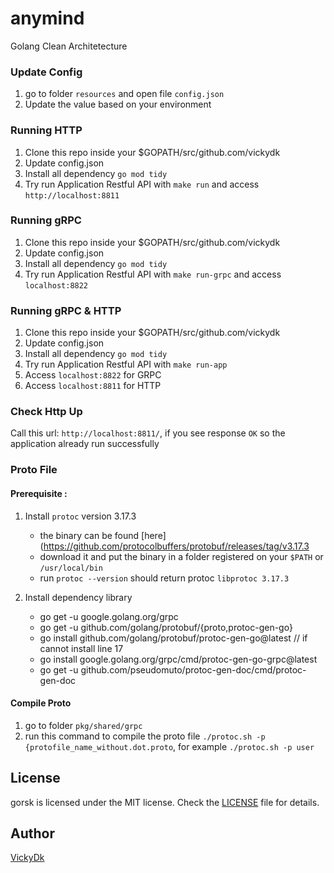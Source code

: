 # anymind
Golang Clean Architetecture

### Update Config

1. go to folder `resources` and open file `config.json`
2. Update the value based on your environment

### Running HTTP

1. Clone this repo inside your $GOPATH/src/github.com/vickydk
2. Update config.json
3. Install all dependency `go mod tidy`
4. Try run Application Restful API with `make run` and access `http://localhost:8811`

### Running gRPC

1. Clone this repo inside your $GOPATH/src/github.com/vickydk
2. Update config.json
3. Install all dependency `go mod tidy`
4. Try run Application Restful API with `make run-grpc` and access `localhost:8822`

### Running gRPC & HTTP

1. Clone this repo inside your $GOPATH/src/github.com/vickydk
2. Update config.json
3. Install all dependency `go mod tidy`
4. Try run Application Restful API with `make run-app` 
5. Access `localhost:8822` for GRPC
6. Access `localhost:8811` for HTTP

### Check Http Up

Call this url: `http://localhost:8811/`, if you see response `OK` so the application already run successfully


### Proto File

#### Prerequisite :

1. Install `protoc` version 3.17.3

    - the binary can be found [here](https://github.com/protocolbuffers/protobuf/releases/tag/v3.17.3
    - download it and put the binary in a folder registered on your `$PATH` or `/usr/local/bin`
    - run `protoc --version` should return protoc `libprotoc 3.17.3`

2. Install dependency library
    - go get -u google.golang.org/grpc
    - go get -u github.com/golang/protobuf/{proto,protoc-gen-go}
    - go install github.com/golang/protobuf/protoc-gen-go@latest // if cannot install line 17
    - go install google.golang.org/grpc/cmd/protoc-gen-go-grpc@latest
    - go get -u github.com/pseudomuto/protoc-gen-doc/cmd/protoc-gen-doc
   
#### Compile Proto
1. go to folder `pkg/shared/grpc`
2. run this command to compile the proto file `./protoc.sh -p {protofile_name_without.dot.proto`, for example `./protoc.sh -p user`

## License

gorsk is licensed under the MIT license. Check the [LICENSE](LICENSE) file for details.

## Author

[VickyDk](https://github.com/vickydk)